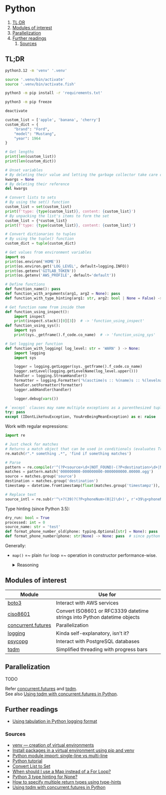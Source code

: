 # Python

1. [TL;DR](#tldr)
1. [Modules of interest](#modules-of-interest)
1. [Parallelization](#parallelization)
1. [Further readings](#further-readings)
   1. [Sources](#sources)

## TL;DR

```sh
python3.12 -m 'venv' '.venv'

source '.venv/bin/activate'
source '.venv/bin/activate.fish'

python3 -m pip install -r 'requirements.txt'

python3 -m pip freeze

deactivate
```

```py
custom_list = ['apple', 'banana', 'cherry']
custom_dict = {
    "brand": "Ford",
    "model": "Mustang",
    "year": 1964
}

# Get lengths
print(len(custom_list))
print(len(custom_dict))

# Unset variables
# By deleting their value and letting the garbage collector take care of it
kwargs = None
# By deleting their reference
del kwargs

# Convert lists to sets
# By using the set() function
custom_list = set(custom_list)
print(f'type: {type(custom_list)}, content: {custom_list}')
# By unpacking the list's items to form the set
custom_list = {*custom_list}
print(f'type: {type(custom_list)}, content: {custom_list}')

# Convert dictionaries to tuples
# By using the tuple() function
custom_dict = tuple(custom_dict)

# Get values from environment variables
import os
print(os.environ('HOME'))
print(os.environ.get('LOG_LEVEL', default=logging.INFO))
print(os.getenv('GITLAB_TOKEN'))
print(os.getenv('AWS_PROFILE', default='default'))

# Define functions
def function_name(): pass
def function_with_arguments(arg1, arg2 = None): pass
def function_with_type_hinting(arg1: str, arg2: bool | None = False) -> str | None: pass  # from 3.10

# Get function name from inside them
def function_using_inspect():
    import inspect
    print(inspect.stack()[0][3])  # -> 'function_using_inspect'
def function_using_sys():
    import sys
    print(sys._getframe().f_code.co_name)  # -> 'function_using_sys'

# Set logging per function
def function_with_logging( log_level: str = 'WARN' ) -> None:
    import logging
    import sys

    logger = logging.getLogger(sys._getframe().f_code.co_name)
    logger.setLevel(logging.getLevelName(log_level.upper()))
    handler = logging.StreamHandler()
    formatter = logging.Formatter('%(asctime)s :: %(name)s :: %(levelname)s :: %(message)s')
    handler.setFormatter(formatter)
    logger.addHandler(handler)

    logger.debug(vars())

# `except` clauses may name multiple exceptions as a parenthesized tuple
try: pass
except (IDontLikeYouException, YouAreBeingMeanException) as e: raise
```

Work with regular expressions:

```py
import re

# Just check for matches
# Returns a match object that can be used in conditionals (evaluates True if matched)
re.match(r".* something .*", 'find if something matches')

# Parse
pattern = re.compile(r'^(?P<source>\d+|NOT_FOUND)-(?P<destination>\d+|NOT_FOUND)-(?P<timestampz>\d+(.\d+)?).ogg$')
matches = pattern.match('000000000-000000000-0000000000.00000.ogg')
source = matches.group('source')
destination = matches.group('destination')
timestamp = datetime.fromtimestamp(float(matches.group('timestampz')), timezone.utc)

# Replace text
source_intl = re.sub(r'^\+?(39)?(?P<phoneNum>(0|2)\d+)', r'+39\g<phoneNum>', source) if source is not None else source
```

Type hinting (since Python 3.5):

```py
dry_run: bool = True
processed: int = 0
source_name: str = 'test'
def format_phone_number_old(phone: typing.Optional[str] = None): pass  # python 3.5 to 3.10
def format_phone_number(phone: str|None) -> None: pass  # since python 3.10
```

Generally:

- `map()` =~ plain `for` loop =~ operation in constructor performance-wise.

  <details>
    <summary>Reasoning</summary>

  See [When should I use a Map instead of a For Loop?].

  ```sh
  # tested with 3.11 and 3.12
  $ python3 'experiments/performance-measuring.py'
  plain for loop: 2.755201207997743
  list constructor: 2.8492380419920664
  map: 2.7811154999944847
  ```

  </details>

## Modules of interest

| Module               | Use for                                                                  |
| -------------------- | ------------------------------------------------------------------------ |
| [boto3]              | Interact with AWS services                                               |
| [ciso8601]           | Convert ISO8601 or RFC3339 datetime strings into Python datetime objects |
| [concurrent.futures] | Parallelization                                                          |
| [logging]            | Kinda self-explanatory, isn't it?                                        |
| [psycopg]            | Interact with PostgreSQL databases                                       |
| [tqdm]               | Simplified threading with progress bars                                  |

## Parallelization

TODO

Refer [concurrent.futures] and [tqdm].<br/>
See also [Using tqdm with concurrent.futures in Python].

## Further readings

- [Using tabulation in Python logging format]

### Sources

- [venv — creation of virtual environments]
- [Install packages in a virtual environment using pip and venv]
- [Python module import: single-line vs multi-line]
- [Python tutorial]
- [Convert List to Set]
- [When should I use a Map instead of a For Loop?]
- [Python 3 type hinting for None?]
- [How to specify multiple return types using type-hints]
- [Using tqdm with concurrent.futures in Python]

<!--
  Reference
  ═╬═Time══
  -->

<!-- Upstream -->
[install packages in a virtual environment using pip and venv]: https://packaging.python.org/en/latest/guides/installing-using-pip-and-virtual-environments/
[venv — creation of virtual environments]: https://docs.python.org/3/library/venv.html

<!-- Others -->
[boto3]: https://boto3.amazonaws.com/v1/documentation/api/latest/index.html
[ciso8601]: https://pypi.org/project/ciso8601/
[concurrent.futures]: https://docs.python.org/3/library/concurrent.futures.html
[convert list to set]: https://pythonexamples.org/python-convert-list-to-set/
[how to specify multiple return types using type-hints]: https://stackoverflow.com/questions/33945261/how-to-specify-multiple-return-types-using-type-hints
[logging]: https://docs.python.org/3/library/logging.html
[psycopg]: https://www.psycopg.org/
[python 3 type hinting for none?]: https://stackoverflow.com/questions/19202633/python-3-type-hinting-for-none
[python module import: single-line vs multi-line]: https://stackoverflow.com/questions/15011367/python-module-import-single-line-vs-multi-line
[python tutorial]: https://www.w3schools.com/python
[tqdm]: https://tqdm.github.io/
[using tabulation in python logging format]: https://stackoverflow.com/questions/2777169/using-tabulation-in-python-logging-format#26145642
[using tqdm with concurrent.futures in python]: https://rednafi.com/python/tqdm_progressbar_with_concurrent_futures/
[when should i use a map instead of a for loop?]: https://stackoverflow.com/questions/1975250/when-should-i-use-a-map-instead-of-a-for-loop
